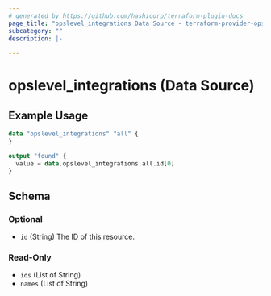 ```yaml
---
# generated by https://github.com/hashicorp/terraform-plugin-docs
page_title: "opslevel_integrations Data Source - terraform-provider-opslevel"
subcategory: ""
description: |-
  
---
```


# opslevel_integrations (Data Source)



## Example Usage

```terraform
data "opslevel_integrations" "all" {
}

output "found" {
  value = data.opslevel_integrations.all.id[0]
}
```

<!-- schema generated by tfplugindocs -->
## Schema

### Optional

- `id` (String) The ID of this resource.

### Read-Only

- `ids` (List of String)
- `names` (List of String)


